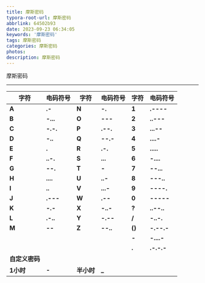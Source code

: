 ```yaml
---
title: 摩斯密码
typora-root-url: 摩斯密码
abbrlink: 64502b93
date: 2023-09-23 06:34:05
keywords: '摩斯密码'
tags: 摩斯密码
categories: 摩斯密码
photos:
description: 摩斯密码
---
```


摩斯密码

<!--more-->

------



| 字符           | 电码符号 | 字符       | 电码符号 | 字符   | 电码符号   |
| -------------- | -------- | ---------- | -------- | ------ | ---------- |
| **A**          | **.-**   | **N**      | **-.**   | **1**  | **.----**  |
| **B**          | **-...** | **O**      | **---**  | **2**  | **..---**  |
| **C**          | **-.-.** | **P**      | **.--.** | **3**  | **...--**  |
| **D**          | **-..**  | **Q**      | **--.-** | **4**  | **....-**  |
| **E**          | **.**    | **R**      | **.-.**  | **5**  | **.....**  |
| **F**          | **..-.** | **S**      | **...**  | **6**  | **-....**  |
| **G**          | **--.**  | **T**      | **-**    | **7**  | **--...**  |
| **H**          | **....** | **U**      | **..-**  | **8**  | **---..**  |
| **I**          | **..**   | **V**      | **...-** | **9**  | **----.**  |
| **J**          | **.---** | **W**      | **.--**  | **0**  | **-----**  |
| **K**          | **-.-**  | **X**      | **-..-** | **?**  | **..--..** |
| **L**          | **.-..** | **Y**      | **-.--** | **/**  | **-..-.**  |
| **M**          | **--**   | **Z**      | **--..** | **()** | **-.--.-** |
|                |          |            |          | **-**  | **-....-** |
|                |          |            |          | **.**  | **.-.-.-** |
| **自定义密码** |          |            |          |        |            |
| **1小时**      | **-**    | **半小时** | **_**    |        |            |

